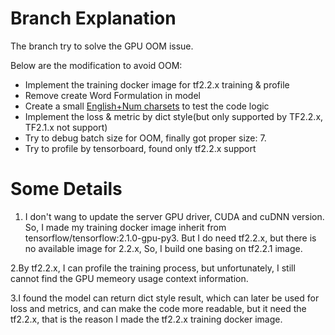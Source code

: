 # Branch Explanation
The branch try to solve the GPU OOM issue.

Below are the modification to avoid OOM:
- Implement the training docker image for tf2.2.x training & profile
- Remove create Word Formulation in model
- Create a small [English+Num charsets](config/charset.alphabeta.txt) to test the code logic
- Implement the loss & metric by dict style(but only supported by TF2.2.x, TF2.1.x not support)
- Try to debug batch size for OOM, finally got proper size: 7.
- Try to profile by tensorboard, found only tf2.2.x support

# Some Details

1. I don't wang to update the server GPU driver, CUDA and cuDNN version. 
So, I made my training docker image inherit from tensorflow/tensorflow:2.1.0-gpu-py3.
But I do need tf2.2.x, but there is no available image for 2.2.x, 
So, I build one basing on tf2.2.1 image.

2.By tf2.2.x, I can profile the training process, but unfortunately, 
I still cannot find the GPU memeory usage context information.

3.I found the model can return dict style result, 
which can later be used for loss and metrics, and can make the code more readable, 
but it need the tf2.2.x, that is the reason I made the tf2.2.x training docker image.  